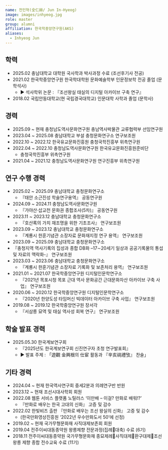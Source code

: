 ```yaml
---
name: 전인혁(全仁赫/ Jun In-Hyeog)
image: images/inhyeog.jpg
role: master
group: alumni
affiliation: 한국학중앙연구원(AKS)
aliases:
  - Inhyeog Jun
---
```


## 학력

- 2025.02			충남대학교 대학원 국사학과 박사과정 수료 (조선후기사 전공)
- 2021.02 			한국학중앙연구원 한국학대학원 문화예술학부 인문정보학 전공 졸업 (문학석사)
  -	▶ 석사학위 논문 : 『조선왕실 태실의 디지털 아카이브 구축 연구』
- 2018.02			국립안동대학교(현 국립경국대학교) 인문대학 사학과 졸업 (문학사)

## 경력

- 2025.09 ~ 현재		충청남도역사문화연구원 충남역사박물관 교류협력부 선임연구원
- 2023.04 ~ 2025.08	충남대학교 부설 충청문화연구소 연구보조원
- 2022.10 ~ 2022.12	한국유교문화진흥원 충청국학진흥부 위촉연구원
- 2022.04 ~ 2022.10	충청남도역사문화연구원 한국유교문화진흥원준비단 
  - 충청국학진흥부 위촉연구원
- 2021.04 ~ 2021.12	충청남도역사문화연구원 연구진흥부 위촉연구원

## 연구 수행 경력

- 2025.02 ~ 2025.09	충남대학교 충청문화연구소 
  - 『태안 소근진성 학술연구용역』 공동연구원
- 2024.09 ~ 2024.11	충청남도역사문화연구원 
  - 『가야산·삽교천 문화권 종합조사(5차)』 공동연구원
- 2023.11 ~ 2023.12	충남대학교 충청문화연구소 
  - 『호산록의 가치 재조명을 위한 기초조사』 연구보조원
- 2023.09 ~ 2023.12	충남대학교 충청문화연구소 
  - 『계룡시 한훈기념관 소장자료 문화재지정 연구 용역』 연구보조원
- 2023.09 ~ 2025.09	충남대학교 충청문화연구소 
 - 『충청지역 역사기록의 집성과 종합 DB화 –17∼20세기 일상과 공공기록물의 통섭 및 자료의 맥락화-』 연구보조원
- 2023.03 ~ 2023.06	충남대학교 충청문화연구소
  - 『계룡시 한훈기념관 소장자료 기록화 및 보존처리 용역』 연구보조원
- 2021.01 ~ 2021.07	한국학중앙연구원 디지털인문학연구소 
  - 『2021년 목포시청 목포 근대 역사 문화공간 근대문화자산 아카이브 구축 사업』 연구보조원
- 2020.06 ~ 2020.12	한국학중앙연구원 디지털인문학연구소 
  - 『2020년 한양도성 타임머신 빅데이터 아카이브 구축 사업』 연구보조원
- 2019.08 ~ 2019.12	한국학중앙연구원 장서각 
  - 『서삼릉 묘역 및 태실 역사성 회복 연구』 연구보조원

## 학술 발표 경력

- 2025.05.30		한국계보연구회
  - 『2025년도 한국계보연구회 신진연구자 초청 연구발표회』
  - ▶ 발표 주제 : 「遊觀 金興根의 仕宦 활동과 『辛亥祧禮攷』 찬술」

## 기타 경력

- 2024.04 ~ 현재		한국역사연구회 중세2분과 의례연구반 반원
- 2023.12 ~ 현재		조선시대사학회 회원
- 2022.08			웹툰 서비스 플랫폼 노틸러스 ‘이만배 – 이걸? 만화로 배워!?’ 
  - 『만화로 배우는 한국 고대의 신화』 고증 및 감수
- 2022.02			한빛비즈 출판 『만화로 배우는 조선 왕실의 신화』 고증 및 감수
  - (한국만화영상진흥원 ‘2022년 우수만화도서 50’에 선정)
- 2019.02 ~ 현재		국가무형문화재 사직대제보존회 회원
- 2019.04			전주이씨대동종약원 왕릉제향 전문과정(집례대축) 수료 (6기)
- 2018.11			전주이씨대동종약원 국가무형문화재 종묘제례사직대제환구대제조선왕릉 제향 종합 전수교육 수료 (11기)
